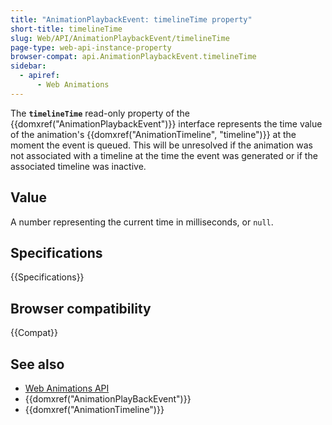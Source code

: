 ```yaml
---
title: "AnimationPlaybackEvent: timelineTime property"
short-title: timelineTime
slug: Web/API/AnimationPlaybackEvent/timelineTime
page-type: web-api-instance-property
browser-compat: api.AnimationPlaybackEvent.timelineTime
sidebar:
  - apiref:
      - Web Animations
---
```


The **`timelineTime`** read-only property of the {{domxref("AnimationPlaybackEvent")}} interface represents the time value of the animation's {{domxref("AnimationTimeline", "timeline")}} at the moment the event is queued. This will be unresolved if the animation was not associated with a timeline at the time the event was generated or if the associated timeline was inactive.

## Value

A number representing the current time in milliseconds, or `null`.

## Specifications

{{Specifications}}

## Browser compatibility

{{Compat}}

## See also

- [Web Animations API](/en-US/docs/Web/API/Web_Animations_API)
- {{domxref("AnimationPlayBackEvent")}}
- {{domxref("AnimationTimeline")}}
